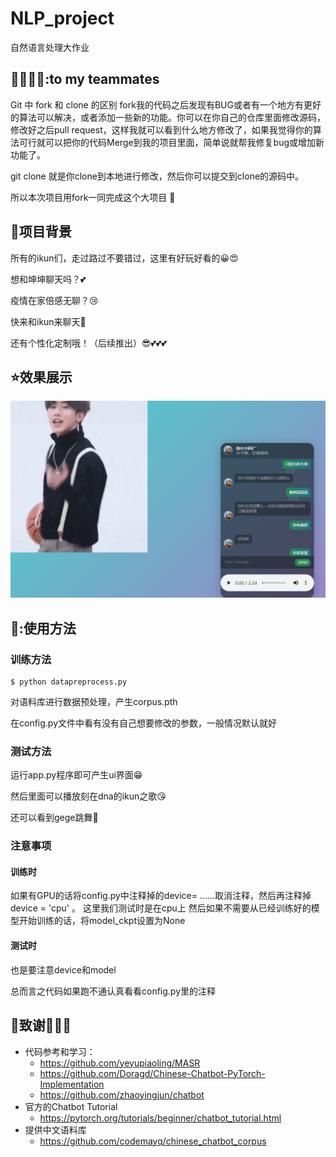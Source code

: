 # NLP_project

自然语言处理大作业
## 👨‍👨‍👦‍👦:to my teammates
Git 中 fork 和 clone 的区别
fork我的代码之后发现有BUG或者有一个地方有更好的算法可以解决，或者添加一些新的功能。你可以在你自己的仓库里面修改源码，修改好之后pull request，这样我就可以看到什么地方修改了，如果我觉得你的算法可行就可以把你的代码Merge到我的项目里面，简单说就帮我修复bug或增加新功能了。

git clone 就是你clone到本地进行修改，然后你可以提交到clone的源码中。

所以本次项目用fork一同完成这个大项目 🤩

## :rainbow:项目背景
所有的ikun们，走过路过不要错过，这里有好玩好看的😀😍

想和坤坤聊天吗？💕

疫情在家倍感无聊？😢

快来和ikun来聊天🙌

还有个性化定制哦！（后续推出）😎💕💕💕
## :star:效果展示
![image](QA_Best_withUI\img\1.png)

## 💖:使用方法

### 训练方法

```shell
$ python datapreprocess.py
```
对语料库进行数据预处理，产生corpus.pth

在config.py文件中看有没有自己想要修改的参数，一般情况默认就好

### 测试方法

运行app.py程序即可产生ui界面😁

然后里面可以播放刻在dna的ikun之歌😘

还可以看到gege跳舞🤤

### 注意事项
#### 训练时
如果有GPU的话将config.py中注释掉的device= ......取消注释，然后再注释掉device = 'cpu' 。
这里我们测试时是在cpu上
然后如果不需要从已经训练好的模型开始训练的话，将model_ckpt设置为None
#### 测试时
也是要注意device和model

总而言之代码如果跑不通认真看看config.py里的注释


## :pray:致谢🌷🌷🌷
* 代码参考和学习：
  * https://github.com/yeyupiaoling/MASR
  * https://github.com/Doragd/Chinese-Chatbot-PyTorch-Implementation
  * https://github.com/zhaoyingjun/chatbot
* 官方的Chatbot Tutorial
  * <https://pytorch.org/tutorials/beginner/chatbot_tutorial.html>
* 提供中文语料库
  * <https://github.com/codemayq/chinese_chatbot_corpus> 


